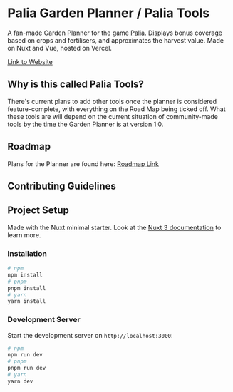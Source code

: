 # Palia Garden Planner / Palia Tools

A fan-made Garden Planner for the game [Palia](https://palia.com).
Displays bonus coverage based on crops and fertilisers, and approximates the harvest value.
Made on Nuxt and Vue, hosted on Vercel.

[Link to Website](https://palia-garden-planner.vercel.app)

## Why is this called Palia Tools?

There's current plans to add other tools once the planner is considered feature-complete, with everything on the Road Map being ticked off.
What these tools are will depend on the current situation of community-made tools by the time the Garden Planner is at version 1.0.

## Roadmap

Plans for the Planner are found here: [Roadmap Link](https://palia-garden-planner.vercel.app/roadmap)

## Contributing Guidelines

## Project Setup

Made with the Nuxt minimal starter. Look at the [Nuxt 3 documentation](https://nuxt.com/docs/getting-started/introduction) to learn more.

### Installation

```bash
# npm
npm install
# pnpm
pnpm install
# yarn
yarn install
```

### Development Server

Start the development server on `http://localhost:3000`:

```bash
# npm
npm run dev
# pnpm
pnpm run dev
# yarn
yarn dev
```
